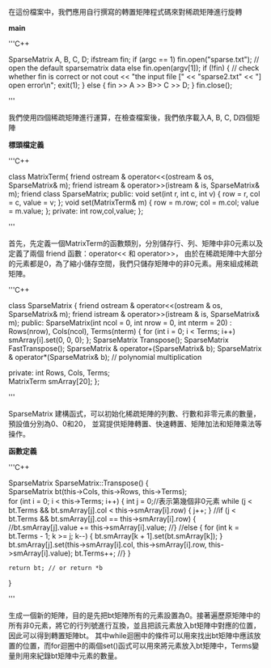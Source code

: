 在這份檔案中，我們應用自行撰寫的轉置矩陣程式碼來對稀疏矩陣進行旋轉

**main**

'''C++

SparseMatrix A, B, C, D;
ifstream fin;
	if (argc == 1) fin.open("sparse.txt");  // open the default sparsematrix data 
	else fin.open(argv[1]);
	if (!fin) { // check whether fin is correct or not
		cout << "the input file [" << "sparse2.txt" << "] open error\n"; exit(1);
	}
	else { 
		fin >> A >> B>> C >> D;
	}
	fin.close();
	
'''

我們使用四個稀疏矩陣進行運算，在檢查檔案後，我們依序載入A, B, C, D四個矩陣

**標頭檔定義**

'''C++

class MatrixTerm{
    friend ostream & operator<<(ostream & os, SparseMatrix& m);
    friend istream & operator>>(istream & is, SparseMatrix& m);
    friend class SparseMatrix;
public: 
    void set(int r, int c, int v) {
        row = r, col = c, value = v;
    };
    void set(MatrixTerm& m) {
        row = m.row; col = m.col; value = m.value;
    };
private: int row,col,value;
};

'''


首先，先定義一個MatrixTerm的函數類別，分別儲存行、列、矩陣中非0元素以及定義了兩個 friend 函數：operator<< 和 operator>>，
由於在稀疏矩陣中大部分的元素都是0，為了縮小儲存空間，我們只儲存矩陣中的非0元素。用來組成稀疏矩陣。

'''C++

class SparseMatrix
{
   friend ostream & operator<<(ostream & os, SparseMatrix& m);
   friend istream & operator>>(istream & is, SparseMatrix& m);
public:
   SparseMatrix(int ncol = 0, int nrow = 0, int nterm = 20) :
        Rows(nrow), Cols(ncol), Terms(nterm) {
        for (int i = 0; i < Terms; i++) smArray[i].set(0, 0, 0);
    };
   SparseMatrix Transpose();
   SparseMatrix FastTranspose();
   SparseMatrix & operator+(SparseMatrix& b);
   SparseMatrix & operator*(SparseMatrix& b);  // polynomial multiplication
  
   private:
    int Rows, Cols, Terms;  
    MatrixTerm smArray[20];
};

'''

SparseMatrix 建構函式，可以初始化稀疏矩陣的列數、行數和非零元素的數量，預設值分別為0、0和20，
並寫提供矩陣轉置、快速轉置、矩陣加法和矩陣乘法等操作。


**函數定義**


'''C++

SparseMatrix SparseMatrix::Transpose()
{  
	SparseMatrix bt(this->Cols, this->Rows, this->Terms);  
	for (int i = 0; i < this->Terms; i++) {
		int j = 0;//表示第幾個非0元素
		while (j < bt.Terms && bt.smArray[j].col < this->smArray[i].row) {
			j++;
		}
		//if (j < bt.Terms && bt.smArray[j].col == this->smArray[i].row) {
			//bt.smArray[j].value += this->smArray[i].value;
		//}
		//else {
			for (int k = bt.Terms - 1; k >= j; k--) {
				bt.smArray[k + 1].set(bt.smArray[k]);
			}
			bt.smArray[j].set(this->smArray[i].col, this->smArray[i].row, this->smArray[i].value);
			bt.Terms++;
		//}
	}
	
	return bt; // or return *b 
}

'''

生成一個新的矩陣，目的是先把bt矩陣所有的元素設置為0。接著遍歷原矩陣中的所有非0元素，將它的行列號進行互換，並且把該元素放入bt矩陣中對應的位置，因此可以得到轉置矩陣bt。
其中while迴圈中的條件可以用來找出bt矩陣中應該放置的位置，而for迴圈中的兩個set()函式可以用來將元素放入bt矩陣中，Terms變量則用來紀錄bt矩陣中元素的數量。


